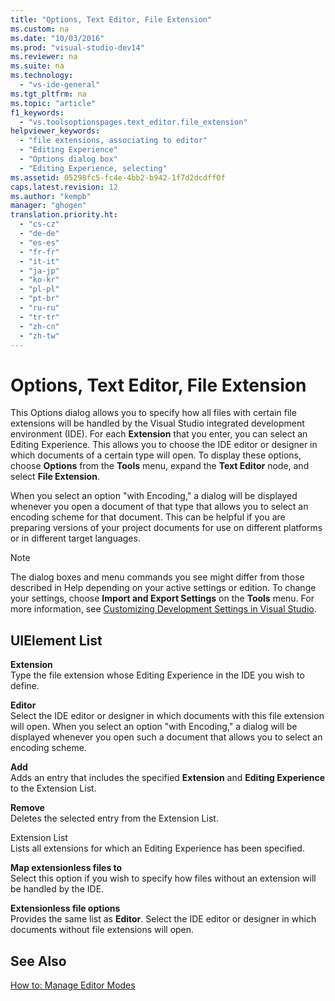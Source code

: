 ```yaml
---
title: "Options, Text Editor, File Extension"
ms.custom: na
ms.date: "10/03/2016"
ms.prod: "visual-studio-dev14"
ms.reviewer: na
ms.suite: na
ms.technology: 
  - "vs-ide-general"
ms.tgt_pltfrm: na
ms.topic: "article"
f1_keywords: 
  - "vs.toolsoptionspages.text_editor.file_extension"
helpviewer_keywords: 
  - "file extensions, associating to editor"
  - "Editing Experience"
  - "Options dialog box"
  - "Editing Experience, selecting"
ms.assetid: 05298fc5-fc4e-4bb2-b942-1f7d2dcdff0f
caps.latest.revision: 12
ms.author: "kempb"
manager: "ghogen"
translation.priority.ht: 
  - "cs-cz"
  - "de-de"
  - "es-es"
  - "fr-fr"
  - "it-it"
  - "ja-jp"
  - "ko-kr"
  - "pl-pl"
  - "pt-br"
  - "ru-ru"
  - "tr-tr"
  - "zh-cn"
  - "zh-tw"
---
```

# Options, Text Editor, File Extension
This Options dialog allows you to specify how all files with certain file extensions will be handled by the Visual Studio integrated development environment (IDE). For each **Extension** that you enter, you can select an Editing Experience. This allows you to choose the IDE editor or designer in which documents of a certain type will open. To display these options, choose **Options** from the **Tools** menu, expand the **Text Editor** node, and select **File Extension**.  
  
 When you select an option "with Encoding," a dialog will be displayed whenever you open a document of that type that allows you to select an encoding scheme for that document. This can be helpful if you are preparing versions of your project documents for use on different platforms or in different target languages.  
  
> [!NOTE]
>  The dialog boxes and menu commands you see might differ from those described in Help depending on your active settings or edition. To change your settings, choose **Import and Export Settings** on the **Tools** menu. For more information, see [Customizing Development Settings in Visual Studio](http://msdn.microsoft.com/22c4debb-4e31-47a8-8f19-16f328d7dcd3).  
  
## UIElement List  
 **Extension**  
 Type the file extension whose Editing Experience in the IDE you wish to define.  
  
 **Editor**  
 Select the IDE editor or designer in which documents with this file extension will open. When you select an option "with Encoding," a dialog will be displayed whenever you open such a document that allows you to select an encoding scheme.  
  
 **Add**  
 Adds an entry that includes the specified **Extension** and **Editing Experience** to the Extension List.  
  
 **Remove**  
 Deletes the selected entry from the Extension List.  
  
 Extension List  
 Lists all extensions for which an Editing Experience has been specified.  
  
 **Map extensionless files to**  
 Select this option if you wish to specify how files without an extension will be handled by the IDE.  
  
 **Extensionless file options**  
 Provides the same list as **Editor**. Select the IDE editor or designer in which documents without file extensions will open.  
  
## See Also  
 [How to: Manage Editor Modes](../ide/how-to--manage-editor-modes.md)
